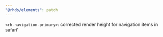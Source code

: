 ```yaml
---
"@rhds/elements": patch
---
```


`<rh-navigation-primary>`: corrected render height for navigation items in safari'
  